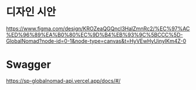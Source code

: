 # 디자인 시안 
https://www.figma.com/design/KROZeaQGQncl3HalZmnRc2/%EC%97%AC%ED%96%89%EA%B0%80%EC%9D%B4%EB%93%9C%5BCCC%5D-GlobalNomad?node-id=0-1&node-type=canvas&t=HyVEwHyUinyIKm4Z-0

# Swagger
https://sp-globalnomad-api.vercel.app/docs/#/
